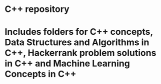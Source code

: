 # C++ repository
# Includes folders for C++ concepts, Data Structures and Algorithms in C++, Hackerrank problem solutions in C++ and Machine Learning Concepts in C++
